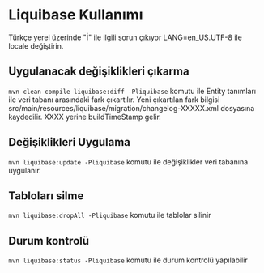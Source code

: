 Liquibase Kullanımı
===================

Türkçe yerel üzerinde "İ" ile ilgili sorun çıkıyor LANG=en_US.UTF-8 ile locale değiştirin.

Uygulanacak değişiklikleri çıkarma
-----------------------

`mvn clean compile liquibase:diff -Pliquibase` komutu ile Entity tanımları ile veri tabanı arasındaki fark çıkartılır. 
Yeni çıkartılan fark bilgisi src/main/resources/liquibase/migration/changelog-XXXXX.xml dosyasına kaydedilir. XXXX yerine buildTimeStamp gelir.

Değişiklikleri Uygulama
----------------------------
`mvn liquibase:update -Pliquibase` komutu ile değişiklikler veri tabanına uygulanır.


Tabloları silme
------------------------
`mvn liquibase:dropAll -Pliquibase` komutu ile tablolar silinir


Durum kontrolü
------------------------
`mvn liquibase:status -Pliquibase` komutu ile durum kontrolü yapılabilir